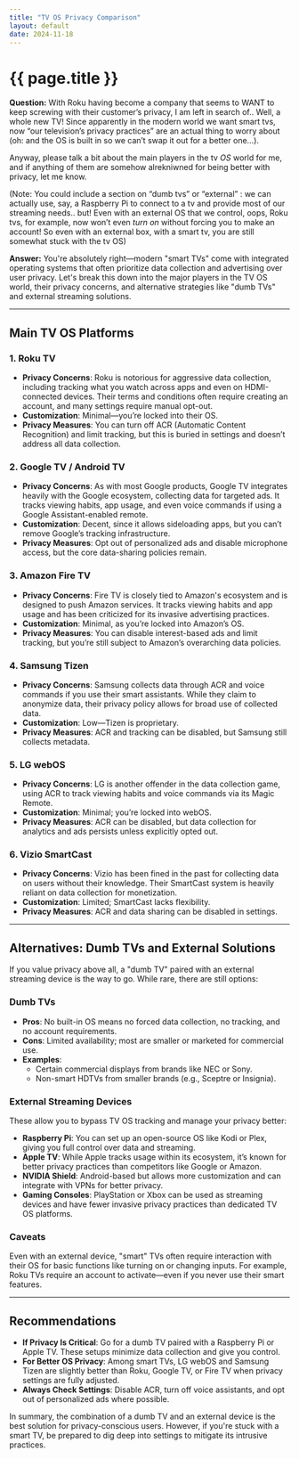 ```yaml
---
title: "TV OS Privacy Comparison"
layout: default
date: 2024-11-18
---
```


# {{ page.title }}

**Question:** With Roku having become a company that seems to WANT to keep screwing with their customer’s privacy, I am left in search of.. Well, a whole new TV! Since apparently in the modern world we want smart tvs, now “our television’s privacy practices” are an actual thing to worry about (oh: and the OS is built in so we can’t swap it out for a better one…).

Anyway, please talk a bit about the main players in the tv *OS* world for me, and if anything of them are somehow alrekniwned for being better with privacy, let me know.

(Note: You could include a section on “dumb tvs” or “external” : we can actually use, say, a Raspberry Pi to connect to a tv and provide most of our streaming needs.. but! Even with an external OS that we control, oops, Roku tvs, for example, now won’t even *turn on* without forcing you to make an account! So even with an external box, with a smart tv, you are still somewhat stuck with the tv OS)

**Answer:** You're absolutely right—modern "smart TVs" come with integrated operating systems that often prioritize data collection and advertising over user privacy. Let's break this down into the major players in the TV OS world, their privacy concerns, and alternative strategies like "dumb TVs" and external streaming solutions.

---

## **Main TV OS Platforms**
### **1. Roku TV**
- **Privacy Concerns**: Roku is notorious for aggressive data collection, including tracking what you watch across apps and even on HDMI-connected devices. Their terms and conditions often require creating an account, and many settings require manual opt-out.
- **Customization**: Minimal—you’re locked into their OS.
- **Privacy Measures**: You can turn off ACR (Automatic Content Recognition) and limit tracking, but this is buried in settings and doesn’t address all data collection.

### **2. Google TV / Android TV**
- **Privacy Concerns**: As with most Google products, Google TV integrates heavily with the Google ecosystem, collecting data for targeted ads. It tracks viewing habits, app usage, and even voice commands if using a Google Assistant-enabled remote.
- **Customization**: Decent, since it allows sideloading apps, but you can’t remove Google’s tracking infrastructure.
- **Privacy Measures**: Opt out of personalized ads and disable microphone access, but the core data-sharing policies remain.

### **3. Amazon Fire TV**
- **Privacy Concerns**: Fire TV is closely tied to Amazon's ecosystem and is designed to push Amazon services. It tracks viewing habits and app usage and has been criticized for its invasive advertising practices.
- **Customization**: Minimal, as you’re locked into Amazon’s OS.
- **Privacy Measures**: You can disable interest-based ads and limit tracking, but you’re still subject to Amazon’s overarching data policies.

### **4. Samsung Tizen**
- **Privacy Concerns**: Samsung collects data through ACR and voice commands if you use their smart assistants. While they claim to anonymize data, their privacy policy allows for broad use of collected data.
- **Customization**: Low—Tizen is proprietary.
- **Privacy Measures**: ACR and tracking can be disabled, but Samsung still collects metadata.

### **5. LG webOS**
- **Privacy Concerns**: LG is another offender in the data collection game, using ACR to track viewing habits and voice commands via its Magic Remote.
- **Customization**: Minimal; you’re locked into webOS.
- **Privacy Measures**: ACR can be disabled, but data collection for analytics and ads persists unless explicitly opted out.

### **6. Vizio SmartCast**
- **Privacy Concerns**: Vizio has been fined in the past for collecting data on users without their knowledge. Their SmartCast system is heavily reliant on data collection for monetization.
- **Customization**: Limited; SmartCast lacks flexibility.
- **Privacy Measures**: ACR and data sharing can be disabled in settings.

---

## **Alternatives: Dumb TVs and External Solutions**
If you value privacy above all, a "dumb TV" paired with an external streaming device is the way to go. While rare, there are still options:

### **Dumb TVs**
- **Pros**: No built-in OS means no forced data collection, no tracking, and no account requirements.
- **Cons**: Limited availability; most are smaller or marketed for commercial use.
- **Examples**:
  - Certain commercial displays from brands like NEC or Sony.
  - Non-smart HDTVs from smaller brands (e.g., Sceptre or Insignia).

### **External Streaming Devices**
These allow you to bypass TV OS tracking and manage your privacy better:
- **Raspberry Pi**: You can set up an open-source OS like Kodi or Plex, giving you full control over data and streaming.
- **Apple TV**: While Apple tracks usage within its ecosystem, it’s known for better privacy practices than competitors like Google or Amazon.
- **NVIDIA Shield**: Android-based but allows more customization and can integrate with VPNs for better privacy.
- **Gaming Consoles**: PlayStation or Xbox can be used as streaming devices and have fewer invasive privacy practices than dedicated TV OS platforms.

### **Caveats**
Even with an external device, "smart" TVs often require interaction with their OS for basic functions like turning on or changing inputs. For example, Roku TVs require an account to activate—even if you never use their smart features.

---

## **Recommendations**
- **If Privacy Is Critical**: Go for a dumb TV paired with a Raspberry Pi or Apple TV. These setups minimize data collection and give you control.
- **For Better OS Privacy**: Among smart TVs, LG webOS and Samsung Tizen are slightly better than Roku, Google TV, or Fire TV when privacy settings are fully adjusted.
- **Always Check Settings**: Disable ACR, turn off voice assistants, and opt out of personalized ads where possible.

In summary, the combination of a dumb TV and an external device is the best solution for privacy-conscious users. However, if you're stuck with a smart TV, be prepared to dig deep into settings to mitigate its intrusive practices.